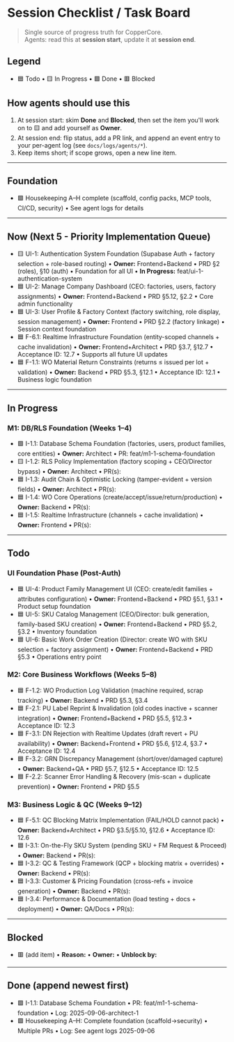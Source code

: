 # Session Checklist / Task Board

> Single source of progress truth for CopperCore.  
> Agents: read this at **session start**, update it at **session end**.

## Legend
- 🟦 Todo • 🟨 In Progress • 🟩 Done • 🟥 Blocked

## How agents should use this
1) At session start: skim **Done** and **Blocked**, then set the item you'll work on to 🟨 and add yourself as **Owner**.  
2) At session end: flip status, add a PR link, and append an event entry to your per-agent log (see `docs/logs/agents/*`).  
3) Keep items short; if scope grows, open a new line item.

---

## Foundation
- 🟩 Housekeeping A–H complete (scaffold, config packs, MCP tools, CI/CD, security) • See agent logs for details

---

## Now (Next 5 - Priority Implementation Queue)
- 🟨 UI-1: Authentication System Foundation (Supabase Auth + factory selection + role-based routing) • **Owner:** Frontend+Backend • PRD §2 (roles), §10 (auth) • Foundation for all UI • **In Progress:** feat/ui-1-authentication-system
- 🟦 UI-2: Manage Company Dashboard (CEO: factories, users, factory assignments) • **Owner:** Frontend+Backend • PRD §5.12, §2.2 • Core admin functionality  
- 🟦 UI-3: User Profile & Factory Context (factory switching, role display, session management) • **Owner:** Frontend • PRD §2.2 (factory linkage) • Session context foundation
- 🟦 F-6.1: Realtime Infrastructure Foundation (entity-scoped channels + cache invalidation) • **Owner:** Frontend+Architect • PRD §3.7, §12.7 • Acceptance ID: 12.7 • Supports all future UI updates
- 🟦 F-1.1: WO Material Return Constraints (returns ≤ issued per lot + validation) • **Owner:** Backend • PRD §5.3, §12.1 • Acceptance ID: 12.1 • Business logic foundation

---

## In Progress

### M1: DB/RLS Foundation (Weeks 1–4)  
- 🟩 I-1.1: Database Schema Foundation (factories, users, product families, core entities) • **Owner:** Architect • PR: feat/m1-1-schema-foundation
- 🟨 I-1.2: RLS Policy Implementation (factory scoping + CEO/Director bypass) • **Owner:** Architect • PR(s):
- 🟦 I-1.3: Audit Chain & Optimistic Locking (tamper-evident + version fields) • **Owner:** Architect • PR(s):
- 🟦 I-1.4: WO Core Operations (create/accept/issue/return/production) • **Owner:** Backend • PR(s):
- 🟦 I-1.5: Realtime Infrastructure (channels + cache invalidation) • **Owner:** Frontend • PR(s):

---

## Todo

### UI Foundation Phase (Post-Auth)
- 🟦 UI-4: Product Family Management UI (CEO: create/edit families + attributes configuration) • **Owner:** Frontend+Backend • PRD §5.1, §3.1 • Product setup foundation
- 🟦 UI-5: SKU Catalog Management (CEO/Director: bulk generation, family-based SKU creation) • **Owner:** Frontend+Backend • PRD §5.2, §3.2 • Inventory foundation
- 🟦 UI-6: Basic Work Order Creation (Director: create WO with SKU selection + factory assignment) • **Owner:** Frontend+Backend • PRD §5.3 • Operations entry point

### M2: Core Business Workflows (Weeks 5–8)  
- 🟦 F-1.2: WO Production Log Validation (machine required, scrap tracking) • **Owner:** Backend • PRD §5.3, §3.4
- 🟦 F-2.1: PU Label Reprint & Invalidation (old codes inactive + scanner integration) • **Owner:** Frontend+Backend • PRD §5.5, §12.3 • Acceptance ID: 12.3
- 🟦 F-3.1: DN Rejection with Realtime Updates (draft revert + PU availability) • **Owner:** Backend+Frontend • PRD §5.6, §12.4, §3.7 • Acceptance ID: 12.4
- 🟦 F-3.2: GRN Discrepancy Management (short/over/damaged capture) • **Owner:** Backend+QA • PRD §5.7, §12.5 • Acceptance ID: 12.5
- 🟦 F-2.2: Scanner Error Handling & Recovery (mis-scan + duplicate prevention) • **Owner:** Frontend • PRD §5.5

### M3: Business Logic & QC (Weeks 9–12)  
- 🟦 F-5.1: QC Blocking Matrix Implementation (FAIL/HOLD cannot pack) • **Owner:** Backend+Architect • PRD §3.5/§5.10, §12.6 • Acceptance ID: 12.6
- 🟦 I-3.1: On-the-Fly SKU System (pending SKU + FM Request & Proceed) • **Owner:** Backend • PR(s):
- 🟦 I-3.2: QC & Testing Framework (QCP + blocking matrix + overrides) • **Owner:** Backend • PR(s):
- 🟦 I-3.3: Customer & Pricing Foundation (cross-refs + invoice generation) • **Owner:** Backend • PR(s):
- 🟦 I-3.4: Performance & Documentation (load testing + docs + deployment) • **Owner:** QA/Docs • PR(s):

---

## Blocked
- 🟥 (add item) • **Reason:** • **Owner:** • **Unblock by:**

---

## Done (append newest first)
- 🟩 I-1.1: Database Schema Foundation • PR: feat/m1-1-schema-foundation • Log: 2025-09-06-architect-1
- 🟩 Housekeeping A–H: Complete foundation (scaffold→security) • Multiple PRs • Log: See agent logs 2025-09-06